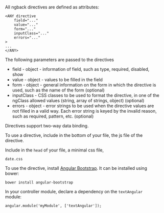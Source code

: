 All ngback directives are defined as attributes:

    <ANY directive
        field="..."
        value="..."
        form="..."
        inputClass="..."
        errors="..."
    > 
    ... 
    </ANY>

The following parameters are passed to the directives

* field - object - information of field, such as type, required, disabled, show
* value - object - values to be filled in the field
* form - object - general information on the form in which the directive is used, such as the name of the form (optional)
* inputClass - CSS classes to be used to format the directive, in one of the ngClass allowed values (string, array of strings, object) (optional)
* errors - object - error strings to be used when the directive values are not filled in a valid way. Each error string is keyed by the invalid reason, such as required, pattern, etc. (optional)

Directives support two-way data binding.

To use a directive, include in the bottom of your file, the js file of the directive.

Include in the `head` of your file, a minimal css file, 

    date.css

To use the directive, install [Angular Bootstrap](http://angular-ui.github.io/bootstrap/#/top). It can be installed using bower:

    bower install angular-bootstrap

In your controller module, declare a dependency on the `textAngular` module:
    
    angular.module('myModule', ['textAngular']);
